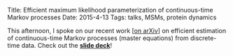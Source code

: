 Title: Efficient maximum likelihood parameterization of continuous-time Markov processes
Date: 2015-4-13
Tags: talks, MSMs, protein dynamics

This afternoon, I spoke on our recent work [[on arXiv][1]] on efficient
estimation of continuous-time Markov processes (master equations) from
discrete-time data. Check out the **[slide deck][2]**!

[1]: http://arxiv.org/abs/1504.01804        "Variational cross.."
[2]: ../../static/rate-matrix-slides/index.html
